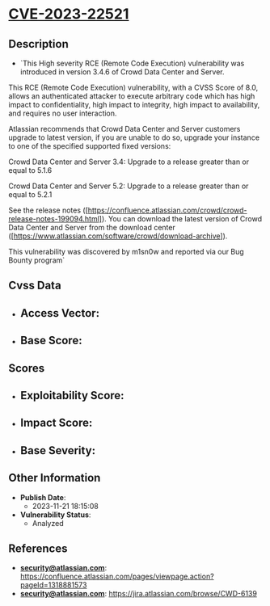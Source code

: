 
# [CVE-2023-22521](https://confluence.atlassian.com/pages/viewpage.action?pageId=1318881573)

## Description

- `This High severity RCE (Remote Code Execution) vulnerability was introduced in version 3.4.6 of Crowd Data Center and Server.

This RCE (Remote Code Execution) vulnerability, with a CVSS Score of 8.0, allows an authenticated attacker to execute arbitrary code which has high impact to confidentiality, high impact to integrity, high impact to availability, and requires no user interaction.

Atlassian recommends that Crowd Data Center and Server customers upgrade to latest version, if you are unable to do so, upgrade your instance to one of the specified supported fixed versions:
 Crowd Data Center and Server 3.4: Upgrade to a release greater than or equal to 5.1.6
 Crowd Data Center and Server 5.2: Upgrade to a release greater than or equal to 5.2.1

See the release notes ([https://confluence.atlassian.com/crowd/crowd-release-notes-199094.html]). You can download the latest version of Crowd Data Center and Server from the download center ([https://www.atlassian.com/software/crowd/download-archive]).

This vulnerability was discovered by m1sn0w and reported via our Bug Bounty program`

## Cvss Data

- **Access Vector**:
  - 
- **Base Score**:
  - 

## Scores

- **Exploitability Score**:
  - 
- **Impact Score**:
  - 
- **Base Severity**:
  - 

## Other Information

- **Publish Date**:
  - 2023-11-21 18:15:08
- **Vulnerability Status**:
  - Analyzed

## References

- **security@atlassian.com**: https://confluence.atlassian.com/pages/viewpage.action?pageId=1318881573
- **security@atlassian.com**: https://jira.atlassian.com/browse/CWD-6139
